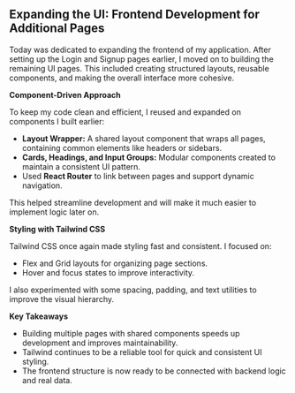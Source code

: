 ##  **Expanding the UI: Frontend Development for Additional Pages**

Today was dedicated to expanding the frontend of my application. After setting up the Login and Signup pages earlier, I moved on to building the remaining UI pages. This included creating structured layouts, reusable components, and making the overall interface more cohesive.

**Component-Driven Approach**

To keep my code clean and efficient, I reused and expanded on components I built earlier:
* **Layout Wrapper:** A shared layout component that wraps all pages, containing common elements like headers or sidebars.
* **Cards, Headings, and Input Groups:** Modular components created to maintain a consistent UI pattern.
* Used **React Router** to link between pages and support dynamic navigation.

This helped streamline development and will make it much easier to implement logic later on.

**Styling with Tailwind CSS**

Tailwind CSS once again made styling fast and consistent. I focused on:
* Flex and Grid layouts for organizing page sections.
* Hover and focus states to improve interactivity.

I also experimented with some spacing, padding, and text utilities to improve the visual hierarchy.

**Key Takeaways**

* Building multiple pages with shared components speeds up development and improves maintainability.
* Tailwind continues to be a reliable tool for quick and consistent UI styling.
* The frontend structure is now ready to be connected with backend logic and real data.